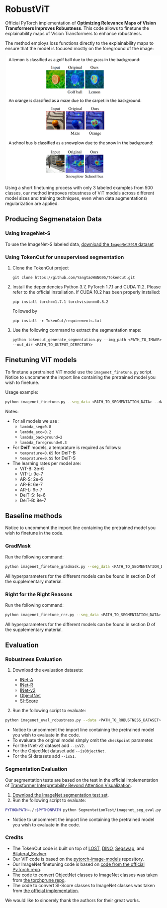 # RobustViT

Official PyTorch implementation of **Optimizing Relevance Maps of Vision Transformers Improves Robustness**. This code allows to 
finetune the explainability maps of Vision Transformers to enhance robustness.

The method employs loss functions directly to the explainability maps to ensure that the model is focused mostly on the foreground of the image:
<p align="center">
  <img width="500" height="400" src="teaser.png">
</p>
Using a short finetuning process with only 3 labeled examples from 500 classes, our method imrpoves robustness of ViT models across different model sizes and training techniques, even when data augmentations\ regularization are applied.

## Producing Segmenataion Data
### Using ImageNet-S
To use the ImageNet-S labeled data, [download the `ImageNetS919` dataset](https://github.com/UnsupervisedSemanticSegmentation/ImageNet-S)

### Using TokenCut for unsupervised segmentation
1.  Clone the TokenCut project
    ```
    git clone https://github.com/YangtaoWANG95/TokenCut.git
    ```
2.  Install the dependencies
    Python 3.7, PyTorch 1.7.1 and CUDA 11.2. Please refer to the official installation. If CUDA 10.2 has been properly installed:
    ```
    pip install torch==1.7.1 torchvision==0.8.2
    ```
    Followed by
    ```
    pip install -r TokenCut/requirements.txt
    
3. Use the following command to extract the segmentation maps:
    ```
   python tokencut_generate_segmentation.py --img_path <PATH_TO_IMAGE> --out_dir <PATH_TO_OUTPUT_DIRECTORY>    
   ```


## Finetuning ViT models

To finetune a pretrained ViT model use the `imagenet_finetune.py` script. Notice to uncomment the import line containing the pretrained model you 
wish to finetune.

Usage example:

```bash
python imagenet_finetune.py --seg_data <PATH_TO_SEGMENTATION_DATA> --data <PATH_TO_IMAGENET> --gpu 0  --lr <LR> --lambda_seg <SEG> --lambda_acc <ACC> --lambda_background <BACK> --lambda_foreground <FORE>
```

Notes:

* For all models we use :
    * `lambda_seg=0.8`
    * `lambda_acc=0.2`
    * `lambda_background=2`
    * `lambda_foreground=0.3`
 * For **DeiT** models, a temprature is required as follows:
    * `temprature=0.65` for DeiT-B
    * `temprature=0.55` for DeiT-S
 * The learning rates per model are:
    * ViT-B: 3e-6
    * ViT-L: 9e-7
    * AR-S: 2e-6
    * AR-B: 6e-7
    * AR-L: 9e-7
    * DeiT-S: 1e-6
    * DeiT-B: 8e-7

## Baseline methods
Notice to uncomment the import line containing the pretrained model you wish to finetune in the code.

### GradMask
Run the following command: 
```bash
python imagenet_finetune_gradmask.py --seg_data <PATH_TO_SEGMENTATION_DATA> --data <PATH_TO_IMAGENET> --gpu 0  --lr <LR> --lambda_seg <SEG> --lambda_acc <ACC>
```
All hyperparameters for the different models can be found in section D of the supplementary material.

### Right for the Right Reasons
Run the following command: 
```bash
python imagenet_finetune_rrr.py --seg_data <PATH_TO_SEGMENTATION_DATA> --data <PATH_TO_IMAGENET> --gpu 0  --lr <LR> --lambda_seg <SEG> --lambda_acc <ACC>
```
All hyperparameters for the different models can be found in section D of the supplementary material.

## Evaluation

### Robustness Evaluation

1. Download the evaluation datasets: 
    * [INet-A](https://github.com/hendrycks/natural-adv-examples)
    * [INet-R](https://github.com/hendrycks/imagenet-r)
    * [INet-v2](https://github.com/modestyachts/ImageNetV2)
    * [ObjectNet](https://objectnet.dev/)
    * [SI-Score](https://github.com/google-research/si-score)

2. Run the following script to evaluate:
 
```bash
python imagenet_eval_robustness.py --data <PATH_TO_ROBUSTNESS_DATASET> --batch-size <BATCH_SIZE> --evaluate --checkpoint <PATH_TO_FINETUNED_CHECKPOINT>
```
* Notice to uncomment the import line containing the pretrained model you wish to evaluate in the code.
* To evaluate the original model simply omit the `checkpoint` parameter.
* For the INet-v2 dataset add `--isV2`.
* For the ObjectNet dataset add `--isObjectNet`.
* For the SI datasets add `--isSI`.

### Segmentation Evaluation
Our segmentation tests are based on the test in the official implementation of [Transformer Interpretability Beyond Attention Visualization](https://github.com/hila-chefer/Transformer-Explainability).
1. [Download the ImageNet segmentation test set](https://github.com/hila-chefer/Transformer-Explainability#section-a-segmentation-results).
2. Run the following script to evaluate:
 
 ```bash
PYTHONPATH=./:$PYTHONPATH python SegmentationTest/imagenet_seg_eval.py  --imagenet-seg-path <PATH_TO_gtsegs_ijcv.mat>
```
* Notice to uncomment the import line containing the pretrained model you wish to evaluate in the code.

### Credits
* The TokenCut code is built on top of [LOST](https://github.com/valeoai/LOST), [DINO](https://github.com/facebookresearch/dino), [Segswap](https://github.com/XiSHEN0220/SegSwap), and [Bilateral_Sovlver](https://github.com/poolio/bilateral_solver). 
* Our ViT code is based on the [pytorch-image-models](https://github.com/rwightman/pytorch-image-models) repository.
* Our ImageNet finetuning code is based on [code from the official PyTorch repo](https://github.com/pytorch/examples/blob/main/imagenet/main.py).
* The code to convert ObjectNet classes to ImageNet classes was taken from [the torchprune repo](https://github.com/lucaslie/torchprune/blob/b753745b773c3ed259bf819d193ce8573d89efbb/src/torchprune/torchprune/util/datasets/objectnet.py).
* The code to convert SI-Score classes to ImageNet classes was taken from [the official implementation](https://github.com/google-research/si-score).

We would like to sincerely thank the authors for their great works. 
